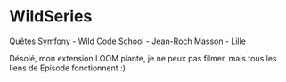 # WildSeries
Quêtes Symfony - Wild Code School - Jean-Roch Masson - Lille

Désolé, mon extension LOOM plante, je ne peux pas filmer, mais tous les liens de Episode fonctionnent :)
